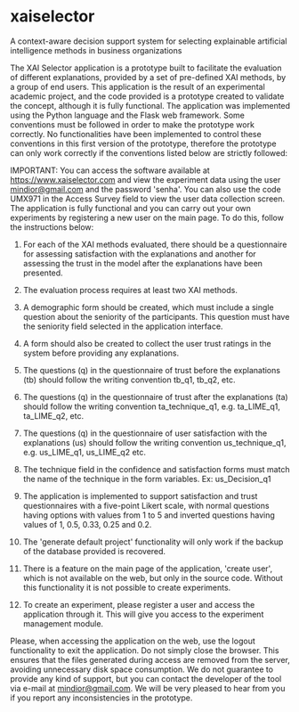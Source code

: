 # xaiselector
A context-aware decision support system for selecting explainable artificial intelligence methods in business organizations

The XAI Selector application is a prototype built to facilitate the evaluation of different explanations, provided by a set of pre-defined XAI methods, by a group of end users. This application is the result of an experimental academic project, and the code provided is a prototype created to validate the concept, although it is fully functional. The application was implemented using the Python language and the Flask web framework. Some conventions must be followed in order to make the prototype work correctly. No functionalities have been implemented to control these conventions in this first version of the prototype, therefore the prototype can only work correctly if the conventions listed below are strictly followed:

IMPORTANT: You can access the software available at https://www.xaiselector.com and view the experiment data using the user mindior@gmail.com and the password 'senha'. You can also use the code UMX971 in the Access Survey field to view the user data collection screen. The application is fully functional and you can carry out your own experiments by registering a new user on the main page. To do this, follow the instructions below:

1) For each of the XAI methods evaluated, there should be a questionnaire for assessing satisfaction with the explanations and another for assessing the trust in the model after the explanations have been presented.


2) The evaluation process requires at least two XAI methods.


3) A demographic form should be created, which must include a single question about the seniority of the participants. This question must have the seniority field selected in the application interface.


4) A form should also be created to collect the user trust ratings in the system before providing any explanations.


5) The questions (q) in the questionnaire of trust before the explanations (tb) should follow the writing convention tb_q1, tb_q2, etc.


6) The questions (q) in the questionnaire of trust after the explanations (ta) should follow the writing convention ta_technique_q1, e.g. ta_LIME_q1, ta_LIME_q2, etc.


7) The questions (q) in the questionnaire of user satisfaction with the explanations (us) should follow the writing convention us_technique_q1, e.g. us_LIME_q1, us_LIME_q2 etc.


8) The technique field in the confidence and satisfaction forms must match the name of the technique in the form variables. Ex: us_Decision_q1


9) The application is implemented to support satisfaction and trust questionnaires with a five-point Likert scale, with normal questions having options with values from 1 to 5 and inverted questions having values of 1, 0.5, 0.33, 0.25 and 0.2.


10) The 'generate default project' functionality will only work if the backup of the database provided is recovered.


11) There is a feature on the main page of the application, 'create user', which is not available on the web, but only in the source code. Without this functionality it is not possible to create experiments.


12) To create an experiment, please register a user and access the application through it. This will give you access to the experiment management module.


Please, when accessing the application on the web, use the logout functionality to exit the application. Do not simply close the browser. This ensures that the files generated during access are removed from the server, avoiding unnecessary disk space consumption.
We do not guarantee to provide any kind of support, but you can contact the developer of the tool via e-mail at mindior@gmail.com.
We will be very pleased to hear from you if you report any inconsistencies in the prototype.

